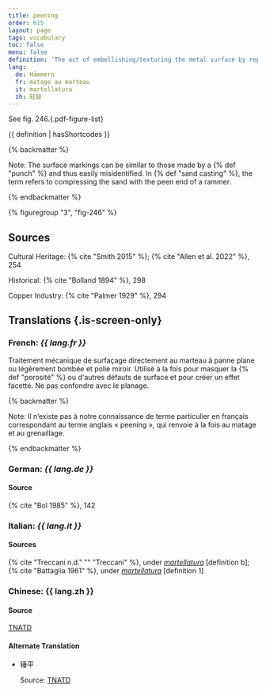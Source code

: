 ```yaml
---
title: peening
order: 615
layout: page
tags: vocabulary
toc: false
menu: false
definition: 'The act of embellishing/texturing the metal surface by repeatedly using a peen (*pein*) hammer (which has one rounded end and one flat end) to disguise porosity or other surface flaws and create a faceted effect. The term also refers to the type of tightly textured effect created by this process.'
lang:
  de: Hämmern
  fr: matage au marteau
  it: martellatura
  zh: 轻敲
---
```


See fig. 246.{.pdf-figure-list}

{{ definition | hasShortcodes }}

{% backmatter %}

Note: The surface markings can be similar to those made by a {% def "punch" %} and thus easily misidentified. In {% def "sand casting" %}, the term refers to compressing the sand with the peen end of a rammer.

{% endbackmatter %}

{% figuregroup "3", "fig-246" %}

## Sources

Cultural Heritage: {% cite "Smith 2015" %}; {% cite "Allen et al. 2022" %}, 254

Historical: {% cite "Bolland 1894" %}, 298

Copper Industry: {% cite "Palmer 1929" %}, 294

## Translations {.is-screen-only}

<div class="accordion">

### **French**: *{{ lang.fr }}*

Traitement mécanique de surfaçage directement au marteau à panne plane ou légèrement bombée et polie miroir. Utilisé à la fois pour masquer la {% def "porosité" %} ou d'autres défauts de surface et pour créer un effet facetté. Ne pas confondre avec le planage.

{% backmatter %}

Note: Il n’existe pas à notre connaissance de terme particulier en français correspondant au terme anglais « peening », qui renvoie à la fois au matage et au grenaillage.

{% endbackmatter %}

### **German**: *{{ lang.de }}*

#### Source

{% cite "Bol 1985" %}, 142

### **Italian**: *{{ lang.it }}*

#### Sources

{% cite "Treccani n.d." "" "Treccani" %}, under [*martellatura*](http://www.treccani.it/vocabolario/martellatura/) [definition b]; {% cite "Battaglia 1961" %}, under [*martellatura*](http://www.gdli.it/pdf_viewer/Scripts/pdf.js/web/viewer.asp?file=/PDF/GDLI09/GDLI_09_ocr_847.pdf&parola=martellatura) [definition 1]

### **Chinese**: <span lang="zh">{{ lang.zh }}</span>

#### Source

[TNATD](https://terms.naer.edu.tw/detail/625557/?index=1)

#### Alternate Translation

- <span lang="zh">锤平</span>

    Source: [TNATD](https://terms.naer.edu.tw/detail/625557/?index=1)

</div>
